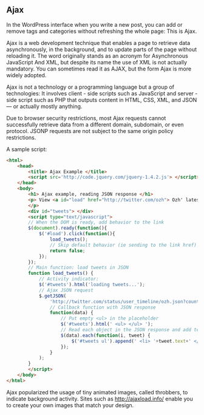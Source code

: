 ## Ajax
In the WordPress interface when you write a new post, you can add or remove tags and categories
without refreshing the whole page: This is Ajax.

Ajax is a web development technique that enables a page to retrieve data asynchronously, in the
background, and to update parts of the page without reloading it. The word originally stands as
an acronym for Asynchronous JavaScript And XML, but despite its name the use of XML is not
actually mandatory. You can sometimes read it as AJAX, but the form Ajax is more widely adopted.

Ajax is not a technology or a programming language but a group of technologies: It involves client -
side scripts such as JavaScript and server - side script such as PHP that outputs content in HTML,
CSS, XML, and JSON — or actually mostly anything.

Due to browser security restrictions, most Ajax requests cannot successfully retrieve
data from a different domain, subdomain, or even protocol. JSONP requests are not subject to the same 
origin policy restrictions.

A sample script:
```html
<html>
	<head>
		<title> Ajax Example </title>
		<script src='http://code.jquery.com/jquery-1.4.2.js'> </script>
	</head>
	<body>
		<h1> Ajax example, reading JSON response </h1>
		<p> View <a id="load" href="http://twitter.com/ozh"> Ozh' latest tweets </a>
		</p>
		<div id="tweets"> </div>
		<script type="text/javascript">
		// When the DOM is ready, add behavior to the link
		$(document).ready(function(){
			$('#load').click(function(){
				load_tweets();
				// Skip default behavior (ie sending to the link href)
				return false;
			});
		});
		// Main function: load tweets in JSON
		function load_tweets() {
			// Activity indicator:
			$('#tweets').html('loading tweets...');
			// Ajax JSON request
			$.getJSON(
				'http://twitter.com/status/user_timeline/ozh.json?count=5 & callback=?',
				// Callback function with JSON response
				function(data) {
					// Put empty <ul> in the placeholder
					$('#tweets').html(' <ul> </ul> ');
					// Read each object in the JSON response and add text to the <ul>
					$(data).each(function(i, tweet) {
						$('#tweets ul').append(' <li> '+tweet.text+' </li> ');
					});
				}
			);
		}
		</script>
	</body>
</html>
```
Ajax popularized the usage of tiny animated images, called throbbers, to
indicate background activity. Sites such as http://ajaxload.info/ enable you
to create your own images that match your design.

